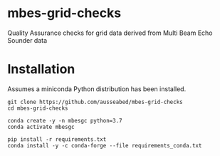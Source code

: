 # mbes-grid-checks
Quality Assurance checks for grid data derived from Multi Beam Echo Sounder data

# Installation

Assumes a miniconda Python distribution has been installed.

    git clone https://github.com/ausseabed/mbes-grid-checks
    cd mbes-grid-checks

    conda create -y -n mbesgc python=3.7
    conda activate mbesgc

    pip install -r requirements.txt
    conda install -y -c conda-forge --file requirements_conda.txt
